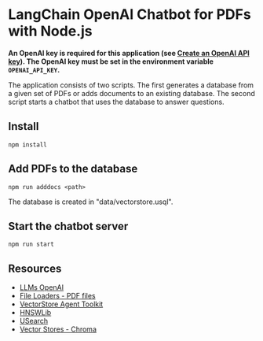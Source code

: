 # LangChain OpenAI Chatbot for PDFs with Node.js

**An OpenAI key is required for this application (see [Create an OpenAI API key](https://gptforwork.com/help/gpt-for-docs/setup/create-openai-api-key)).
The OpenAI key must be set in the environment variable `OPENAI_API_KEY`.**

The application consists of two scripts.
The first generates a database from a given set of PDFs or adds documents to an existing database.
The second script starts a chatbot that uses the database to answer questions.

## Install

```none
npm install
```

## Add PDFs to the database

```none
npm run adddocs <path>
```

The database is created in "data/vectorstore.usql".

## Start the chatbot server

```none
npm run start
```

## Resources

- [LLMs OpenAI](https://js.langchain.com/docs/integrations/llms/openai)
- [File Loaders - PDF files](https://js.langchain.com/docs/integrations/document_loaders/file_loaders/pdf)
- [VectorStore Agent Toolkit](https://js.langchain.com/docs/integrations/toolkits/vectorstore)
- [HNSWLib](https://js.langchain.com/docs/integrations/vectorstores/hnswlib)
- [USearch](https://js.langchain.com/docs/integrations/vectorstores/usearch)
- [Vector Stores - Chroma](https://js.langchain.com/docs/integrations/vectorstores/chroma)
